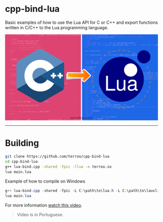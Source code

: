 # cpp-bind-lua
Basic examples of how to use the Lua API for C or C++ and export functions written in C/C++ to the Lua programming language.

![cpp-bind-lua](cpp-bind-lua.jpg) 

---

# Building
```bash
git clone https://github.com/terroo/cpp-bind-lua
cd cpp-bind-lua
g++ lua-bind.cpp -shared -fpic -llua -o terroo.so
lua main.lua
```

Example of how to compile on Windows
```ps1
g++ lua-bind.cpp -shared -fpic -L C:\path\to\lua.h -L C:\path\to\lauxlib.h -o terroo.dll
lua main.lua
```

For more information [watch this video](https://cutt.ly/z19JuRW).
> Video is in Portuguese.
